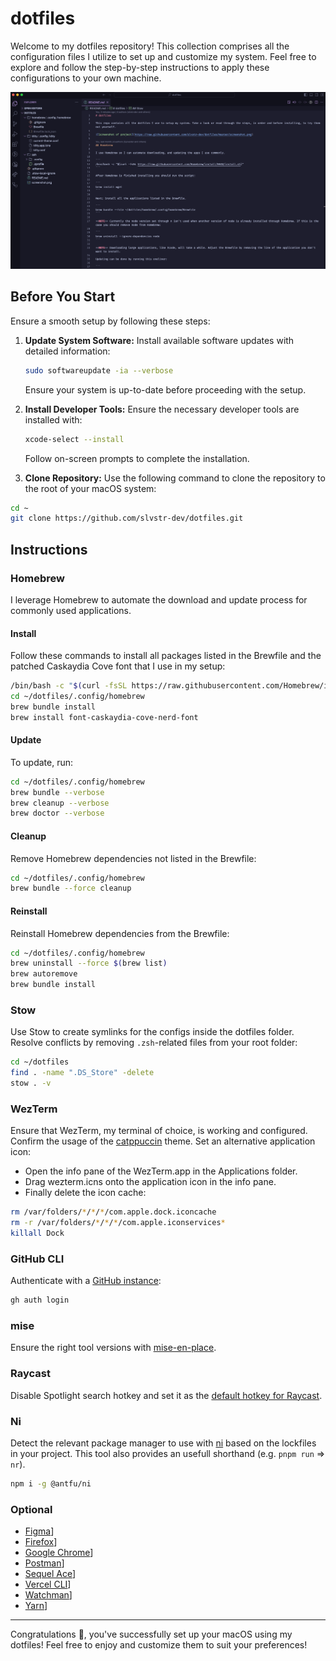 # dotfiles

Welcome to my dotfiles repository! This collection comprises all the configuration files I utilize to set up and customize my system. Feel free to explore and follow the step-by-step instructions to apply these configurations to your own machine.

![Screenshot of project](https://raw.githubusercontent.com/slvstr-dev/dotfiles/master/screenshot.png)

## Before You Start

Ensure a smooth setup by following these steps:

1. **Update System Software:**
   Install available software updates with detailed information:

   ```bash
   sudo softwareupdate -ia --verbose
   ```

   Ensure your system is up-to-date before proceeding with the setup.

2. **Install Developer Tools:**
   Ensure the necessary developer tools are installed with:

   ```bash
   xcode-select --install
   ```

   Follow on-screen prompts to complete the installation.

3. **Clone Repository:**
   Use the following command to clone the repository to the root of your macOS system:

```bash
cd ~
git clone https://github.com/slvstr-dev/dotfiles.git
```

## Instructions

### Homebrew

I leverage Homebrew to automate the download and update process for commonly used applications.

#### Install

Follow these commands to install all packages listed in the Brewfile and the patched Caskaydia Cove font that I use in my setup:

```bash
/bin/bash -c "$(curl -fsSL https://raw.githubusercontent.com/Homebrew/install/HEAD/install.sh)"
cd ~/dotfiles/.config/homebrew
brew bundle install
brew install font-caskaydia-cove-nerd-font
```

#### Update

To update, run:

```bash
cd ~/dotfiles/.config/homebrew
brew bundle --verbose
brew cleanup --verbose
brew doctor --verbose
```

#### Cleanup

Remove Homebrew dependencies not listed in the Brewfile:

```bash
cd ~/dotfiles/.config/homebrew
brew bundle --force cleanup
```

#### Reinstall

Reinstall Homebrew dependencies from the Brewfile:

```bash
cd ~/dotfiles/.config/homebrew
brew uninstall --force $(brew list)
brew autoremove
brew bundle install
```

### Stow

Use Stow to create symlinks for the configs inside the dotfiles folder. Resolve conflicts by removing `.zsh`-related files from your root folder:

```bash
cd ~/dotfiles
find . -name ".DS_Store" -delete
stow . -v
```

### WezTerm

Ensure that WezTerm, my terminal of choice, is working and configured. Confirm the usage of the [catppuccin](https://github.com/catppuccin/wezterm) theme. Set an alternative application icon:

- Open the info pane of the WezTerm.app in the Applications folder.
- Drag wezterm.icns onto the application icon in the info pane.
- Finally delete the icon cache:

```bash
rm /var/folders/*/*/*/com.apple.dock.iconcache
rm -r /var/folders/*/*/*/com.apple.iconservices*
killall Dock
```

### GitHub CLI

Authenticate with a [GitHub instance](https://cli.github.com/manual/):

```bash
gh auth login
```

### mise

Ensure the right tool versions with [mise-en-place](https://github.com/jdx/mise).

### Raycast

Disable Spotlight search hotkey and set it as the [default hotkey for Raycast](https://manual.raycast.com/hotkey).

### Ni

Detect the relevant package manager to use with [ni](https://github.com/antfu/ni) based on the lockfiles in your project. This tool also provides an usefull shorthand (e.g. `pnpm run` => `nr`).

```bash
npm i -g @antfu/ni
```

### Optional

- [Figma](https://www.figma.com/)]
- [Firefox](https://www.mozilla.org/en-US/firefox/)]
- [Google Chrome](https://www.google.com/chrome/)]
- [Postman](https://www.postman.com/)]
- [Sequel Ace](https://sequel-ace.com/)]
- [Vercel CLI](https://vercel.com/docs/cli)]
- [Watchman](https://facebook.github.io/watchman/)]
- [Yarn](https://yarnpkg.com/)]

---

Congratulations 🎉, you've successfully set up your macOS using my dotfiles! Feel free to enjoy and customize them to suit your preferences!
